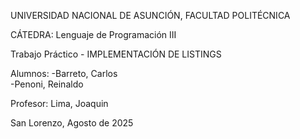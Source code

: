 UNIVERSIDAD NACIONAL DE ASUNCIÓN,
FACULTAD POLITÉCNICA 

CÁTEDRA: Lenguaje de Programación III

Trabajo Práctico - IMPLEMENTACIÓN DE LISTINGS

Alumnos: -Barreto, Carlos  
         -Penoni, Reinaldo

Profesor: Lima, Joaquin

San Lorenzo,
Agosto de 2025

